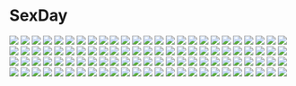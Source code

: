 # SexDay
![](https://konachan.com/image/1b01c367a50f441ade1b8891d3007eaa/Konachan.com%20-%20196261%20aka_tonbo_%28lovetow%29%20aliasing%20aqua_eyes%20aqua_hair%20flowers%20hatsune_miku%20leaves%20twintails%20vocaloid%20yuki_miku.jpg)
![](https://konachan.com/jpeg/9b71cee2e2835e5e24a75d686a9e3381/Konachan.com%20-%20250305%20blue_hair%20brown_hair%20clouds%20loli%20original%20ponytail%20pool%20scan%20school_swimsuit%20school_uniform%20skirt%20sky%20swimsuit%20takoyaki_%28roast%29%20twintails%20water.jpg)
![](https://konachan.com/image/03ad95723628b00ac2420d82a52afd92/Konachan.com%20-%2069110%20all_male%20aqua_eyes%20black%20blonde_hair%20headphones%20kagamine_len%20male%20phone%20short_hair%20vocaloid.jpg)
![](https://konachan.com/image/5258ef78ae04269419acfe276f8db354/Konachan.com%20-%20266983%20anus%20ass%20blonde_hair%20blue_eyes%20blush%20braids%20breasts%20logo%20long_hair%20nipples%20ponytail%20pussy%20spread_pussy%20thighhighs%20tofuubear%20uncensored%20watermark.jpg)
![](https://konachan.com/image/14c20d60a0dab00bb1d952227ebfc6d0/Konachan.com%20-%20153604%20blonde_hair%20boots%20braids%20green_eyes%20green_hair%20hat%20long_hair%20miko%20purple_hair%20red_eyes%20risutaru%20rope%20short_hair%20thighhighs%20touhou%20yellow_eyes.jpg)
![](https://konachan.com/image/b9dc9eeb0f691ae9682edacba76ca7f6/Konachan.com%20-%20163088%202girls%20blush%20fingering%20mojake%20nude%20original%20pubic_hair%20pussy%20pussy_juice%20tears%20uncensored%20wet%20yuri.jpg)
![](https://konachan.com/image/236f2fc22ec345a5e460762a1af2b01e/Konachan.com%20-%20127568%20black_hair%20clouds%20katana%20la-na%20original%20red_eyes%20skirt%20sky%20sword%20weapon.jpg)
![](https://konachan.com/image/ffe2415ed36a3d733e3e60b9e71c095d/Konachan.com%20-%2025904%20eureka%20eureka_seven.jpeg)
![](https://konachan.com/image/ed147d6c5144c99c334d2b09c4226430/Konachan.com%20-%2015294%20blue_submarine_no_6.jpg)
![](https://konachan.com/image/2577fcf2e6ea1994ca5706b2f9e9d657/Konachan.com%20-%20202513%20blonde_hair%20crown%20dress%20elsa_%28frozen%29%20frozen_%28disney%29%20jay_phenrix%20magic%20nintendo%20no_bra%20rosalina%20super_mario%20thighhighs.jpg)
![](https://konachan.com/jpeg/489fc82a1317f888c83b92ee2128b3b6/Konachan.com%20-%20207082%20aqua_eyes%20boots%20brown_hair%20cherry_blossoms%20flowers%20gabe_%28seelunto%29%20headdress%20ichinose_shiki%20idolmaster%20japanese_clothes%20kimono%20long_hair.jpg)
![](https://konachan.com/jpeg/d91d176d21b292e5e6abbe1d89ce82e2/Konachan.com%20-%2079272%20angel_ring%20game_cg%20mika_alsted_heine%20moonstone%20tagme%20wet.jpg)
![](https://konachan.com/jpeg/bec501b5d8981a469ce41b7db6e2f855/Konachan.com%20-%20287040%20ass%20bikini%20blush%20clouds%20original%20pink_hair%20purple_eyes%20scan%20short_hair%20sky%20sousouman%20swimsuit%20water.jpg)
![](https://konachan.com/image/2c667e2e4e129a41e1eefd83dc2aa21b/Konachan.com%20-%20108153%20animal_ears%20blush%20clouds%20gray_hair%20inubashiri_momiji%20lzh%20panties%20red_eyes%20sword%20touhou%20tree%20underwear%20water%20weapon%20wet%20wolfgirl.jpg)
![](https://konachan.com/jpeg/57098df2ec7d4c9fcec9fcc16dfc8f71/Konachan.com%20-%20127119%20animal%20animal_ears%20black_hair%20cat%20foxgirl%20japanese_clothes%20night%20original%20purple_eyes%20scenic%20shira-nyoro%20short_hair%20tail%20third-party_edit.jpg)
![](https://konachan.com/jpeg/b0b693821ffd464f0e52ed47a5a7ceeb/Konachan.com%20-%20144959%20beniyosweet009%20blue_eyes%20breasts%20cleavage%20glasses%20headband%20headphones%20megurine_luka%20pink_hair%20takoluka%20vocaloid.jpg)
![](https://konachan.com/jpeg/9bad3edc0c6883db33678103e556174e/Konachan.com%20-%20139853%20breasts%20brown_hair%20game_cg%20long_hair%20nipples%20nude%20shower%20sugar%27s_delight%20tonee%20wet.jpg)
![](https://konachan.com/image/1211a30f9c8ae0d3d3eef9e9e7ddf57f/Konachan.com%20-%20148332%20bandage%20bicolored_eyes%20black_hair%20chain%20chuunibyou_demo_koi_ga_shitai%21%20gun%20school_uniform%20space%20takanashi_rikka%20thighhighs%20uiu%20weapon.jpg)
![](https://konachan.com/image/f1e1a757e4094b85dc60c328e36b1342/Konachan.com%20-%20127589%20boots%20brown_eyes%20brown_hair%20justminor%20long_hair%20sword%20tagme%20weapon.jpg)
![](https://konachan.com/image/ad16cb62eeb650de829613a15c8999eb/Konachan.com%20-%2025869%20nagato_yuki%20suzumiya_haruhi%20suzumiya_haruhi_no_yuutsu%20white.jpg)
![](https://konachan.com/jpeg/66fee867e63ab737a7f307faae7ef711/Konachan.com%20-%20103242%20food%20fusataka_shikibu%20game_cg%20gray_hair%20mikagura_setsu%20red_eyes%20renai_saimin%20school_uniform%20tie.jpg)
![](https://konachan.com/jpeg/8ccdd1b23481a8f90eb47642a6d506b7/Konachan.com%20-%20125491%20blonde_hair%20blue_eyes%20chibi%20haipa_okara%20hat%20moriya_suwako%20thighhighs%20touhou.jpg)
![](https://konachan.com/jpeg/9a93058a192e41c55ede3e3ccfe54597/Konachan.com%20-%20142822%202girls%20aqua_eyes%20blonde_hair%20blush%20food%20glasses%20gloves%20gun%20hug%20ice_cream%20long_hair%20original%20pantyhose%20pink_hair%20shoken_narai%20thighhighs%20weapon.jpg)
![](https://konachan.com/jpeg/e378df5f2d3be07b3f9ac939284ef5eb/Konachan.com%20-%20165332%20animal_ears%20catgirl%20kaenbyou_rin%20multiple_tails%20skull%20tail%20touhou%20yugeoryouki%20zombie_fairy.jpg)
![](https://konachan.com/image/a76e9d4a696613ba8f1a06f46a0d8769/Konachan.com%20-%2067311%20all_male%20haru_aki%20kagamine_len%20kaito%20kamui_gakupo%20male%20vocaloid.jpg)
![](https://konachan.com/image/effce0b05b49f0aa84a9536ad4028b85/Konachan.com%20-%20290327%20bikini%20bk201%20boots%20breasts%20cape%20choker%20cleavage%20fate_grand_order%20fate_%28series%29%20gloves%20gray_hair%20saber%20saber_alter%20short_hair%20swimsuit%20yellow_eyes.jpg)
![](https://konachan.com/jpeg/f36258eec6f5028b74c1a6c549c5e133/Konachan.com%20-%20156275%20aqua_hair%20hatsune_miku%20long_hair%20twintails%20vocaloid%20wokada.jpg)
![](https://konachan.com/jpeg/477ffaf65b5469224f0aceb7bf6c3d34/Konachan.com%20-%2089633%20akiyama_sou%20blue_eyes%20blue_hair%20breasts%20fingering%20game_cg%20hasekura_airi%20misaki_kurehito%20nipples%20panties%20pussy_juice%20trumple%20underwear.jpg)
![](https://konachan.com/jpeg/c0ed13c3a12654fb7b3b3fda2c4768f9/Konachan.com%20-%20150293%20blonde_hair%20hidan_no_aria%20knife%20kobuichi%20long_hair%20mine_riko%20nopan%20school_uniform%20white.jpg)
![](https://konachan.com/image/f4bb0bce8c44da0aaa60e10de96d0123/Konachan.com%20-%20208632%20armor%20blonde_hair%20cagliostro_%28granblue_fantasy%29%20granblue_fantasy%20headband%20kawakami_shuuichi%20long_hair%20pantyhose.jpg)
![](https://konachan.com/image/413e3c0c4065364d97e76ef53bb7e42d/Konachan.com%20-%20166448%20all_male%20brown_hair%20cyril_rolando%20male%20navel%20night%20original%20short_hair%20shorts%20stars%20water.jpg)
![](https://konachan.com/image/35c76c9ad3cbbe6dbb4d166f42846023/Konachan.com%20-%20277271%20anus%20ass%20bed%20blush%20bra%20censored%20necklace%20original%20panties%20pubic_hair%20purple_hair%20pussy%20shikuta_maru%20short_hair%20underwear%20yellow_eyes.jpg)
![](https://konachan.com/image/ea71ada4453e7e615643fb185e07de72/Konachan.com%20-%2075430%20akatsuki_no_goei%20bath%20breasts%20game_cg%20long_hair%20male%20navel%20nikaidoh_aya%20nipples%20nude%20red_hair%20syangrila%20tomose_shunsaku.jpg)
![](https://konachan.com/image/19a069c8c0a84d0366e05dc33fc53911/Konachan.com%20-%20271242%20blonde_hair%20blue_eyes%20breasts%20cleavage%20green_hair%20group%20jizero%20original.jpg)
![](https://konachan.com/image/9da4f3581842f585d45489b121e6be70/Konachan.com%20-%2041202%20bed%20tagme.jpg)
![](https://konachan.com/image/e926347224dfea1870dd80e5d46773cc/Konachan.com%20-%20298939%20glasses%20original%20thighhighs%20xtears_kitsune.jpg)
![](https://konachan.com/image/0664134d40db8f06b7896bc801ce4ab6/Konachan.com%20-%2025674%20tagme.jpg)
![](https://konachan.com/image/c74be96f036df0a2d13738471ebdac89/Konachan.com%20-%20144734%20aqua_eyes%20blue_eyes%20blue_hair%20bow%20brown_hair%20long_hair%20microphone%20namori%20pink_hair%20red_eyes%20red_hair%20stockings%20twintails%20white_hair%20yuru_yuri.jpg)
![](https://konachan.com/jpeg/d16803f0cf73579ec078e52e1cfcc3c3/Konachan.com%20-%20179861%20animal%20animal_ears%20blue_eyes%20brown_hair%20cat%20catgirl%20fang%20kamiyoshi%20long_hair%20music%20necklace%20original%20panties%20thighhighs%20underwear.jpg)
![](https://konachan.com/jpeg/7ec47d884140854356466d4a0ac95065/Konachan.com%20-%20179635%20aina_ashwin%20bed%20blush%20bra%20breasts%20clochette%20kimono%20nipples%20open_shirt%20panties%20panty_pull%20pantyhose%20pussy%20shintaro%20uncensored%20underwear%20undressing.jpg)
![](https://konachan.com/jpeg/9c9895b17eb5a62ef77a7413f5b87efe/Konachan.com%20-%20256888%202girls%20aircraft%20ass%20azur_lane%20bikini%20blue_eyes%20blush%20breasts%20gloves%20hat%20horns%20loli%20navel%20ponytail%20seicoh%20swimsuit%20twintails%20underboob%20water%20wet.jpg)
![](https://konachan.com/jpeg/284ee2499a08ed661891a6c3d4b013ee/Konachan.com%20-%20238247%20anthropomorphism%20gloves%20kamelie%20kantai_collection%20kneehighs%20panties%20pink_eyes%20ponytail%20purple_hair%20school_uniform%20skirt%20underwear%20white.jpg)
![](https://konachan.com/image/2fbcfa5fdd280d6d16d3ce6514bc7cab/Konachan.com%20-%2079896%202girls%20bell%20bow%20breasts%20building%20catgirl%20cleavage%20headdress%20long_hair%20maid%20original%20panties%20ribbons%20short_hair%20supertie%20tail%20tree%20underwear%20wink.jpg)
![](https://konachan.com/jpeg/fe757b2d708336439289fe002127acf1/Konachan.com%20-%20282953%20blush%20brown_hair%20game_cg%20green_eyes%20loli%20onii-chan_kiss_no_junbi_wa_mada_desu_ka%3F%20popsicle%20sakura_misaki_%28artist%29%20seguchi_saya%20short_hair.jpg)
![](https://konachan.com/jpeg/3f9f3b18b6a1252b729503e0d520f845/Konachan.com%20-%20250795%20blush%20bow%20brown_hair%20hoshi_%28snacherubi%29%20karuizawa_kei%20kneehighs%20long_hair%20phone%20ponytail%20purple_eyes%20school_uniform%20watermark.jpg)
![](https://konachan.com/image/998fa5d2c7c5266746e00e4bc907c742/Konachan.com%20-%2032416%20blue_eyes%20gloves%20ignis%20jingai_makyou%20long_hair%20nitroplus%20purple_hair.jpg)
![](https://konachan.com/image/b3980985ea140f03690983a197977da4/Konachan.com%20-%2018739%20onegai.jpg)
![](https://konachan.com/jpeg/d60738a55aa77cea22534812c2fb762b/Konachan.com%20-%20243985%20black_hair%20clouds%20dress%20gray_hair%20green_eyes%20male%20original%20otton%20purple_hair%20short_hair%20sky%20suit%20tie%20yellow_eyes.jpg)
![](https://konachan.com/image/989364d8afec17f629bd39534e7968f5/Konachan.com%20-%2020440%20gravion.jpg)
![](https://konachan.com/jpeg/3eb3c97c370b346cdf7406eaa9675372/Konachan.com%20-%2058231%20f-ism%20japanese_clothes%20miko%20murakami_suigun.jpg)
![](https://konachan.com/jpeg/4c3c4d70b2d60f417e281979fa46ad14/Konachan.com%20-%2096318%202girls%20beach%20bikini%20black_eyes%20black_hair%20breasts%20cleavage%20hug%20long_hair%20pink_hair%20purple_eyes%20swimsuit%20taka_tony%20third-party_edit%20wink.jpg)
![](https://konachan.com/jpeg/135cf5cf0338eb688fdd492e9d6645e7/Konachan.com%20-%20298810%202girls%20aikatsu%21%20animal%20blue_eyes%20bow%20brown_eyes%20cat%20computer%20kneehighs%20long_hair%20pajamas%20ponytail%20quro%20red_hair%20shorts%20socks%20twintails%20waifu2x.jpg)
![](https://konachan.com/image/9eddb332a9d317550846ca8e983b5713/Konachan.com%20-%20188945%20ass%20brown_hair%20haraguroi_you%20heart%20long_hair%20nude%20original%20ponytail%20red_eyes%20white.jpg)
![](https://konachan.com/image/4ebaab6714be443ff866d38d0d39aece/Konachan.com%20-%2063083%20hatsune_miku%20long_hair%20twintails%20vocaloid%20zinno.jpg)
![](https://konachan.com/image/867ab654ce6c31f19cd46f1ba643e436/Konachan.com%20-%20110629%20hatsune_miku%20headphones%20thighhighs%20twintails%20vocaloid%20wings%20zettai_ryouiki.jpg)
![](https://konachan.com/jpeg/521f6dce9091d9c7ee728fecb9f1226a/Konachan.com%20-%2073340%20green_eyes%20hatsune_miku%20twintails%20vocaloid.jpg)
![](https://konachan.com/jpeg/2537230e9614d906f4f51af11f5bfac2/Konachan.com%20-%2095289%20tagme.jpg)
![](https://konachan.com/image/14026ffc2e97ea92e96dd773a76cd922/Konachan.com%20-%2021312%20chii%20chobits.jpg)
![](https://konachan.com/jpeg/073f6322a2276682c0cfabaf4eb6778b/Konachan.com%20-%20157522%20hatsune_miku%20long_hair%20matryoshka_%28borscht%29%20tears%20vocaloid.jpg)
![](https://konachan.com/jpeg/b28ddafc61f4a42a427f726bfa393826/Konachan.com%20-%2070206%20breasts%20nude%20onsen%20rei%20scan%20towel%20wet.jpg)
![](https://konachan.com/image/5ef04d8aa6337451ebebcca949725888/Konachan.com%20-%2074157%20amatsumi_sora_ni%20bikini%20blush%20breasts%20cameltoe%20cleavage%20clochette%20erect_nipples%20kanzaki_miyu%20scan%20shintaro%20swimsuit%20underboob%20wet.jpg)
![](https://konachan.com/image/1498225b635bef86dff3315dd8d6e177/Konachan.com%20-%20115050%20aqua_hair%20hatsune_miku%20long_hair%20sazanami_shione%20skirt%20twintails%20vocaloid.jpg)
![](https://konachan.com/jpeg/cf4d0339413ba583b2b4e7f0629df311/Konachan.com%20-%20186319%20animal%20animal_ears%20cat%20compile_heart%20date_a_live%20game_cg%20panties%20sting%20tail%20tokisaki_kurumi%20tsunako%20underwear.jpg)
![](https://konachan.com/jpeg/91519f498707594229512e7e8d62a5f3/Konachan.com%20-%20181238%20anus%20ass%20bath%20blonde_hair%20blue_eyes%20blush%20breasts%20game_cg%20komori_kei%20long_hair%20nipples%20nude%20penis%20pussy%20ricotta%20uncensored%20urine%20walkure_romanze%20wet.jpg)
![](https://konachan.com/jpeg/34df3325f14a982a78e6861b72d91640/Konachan.com%20-%20290288%20ass%20barefoot%20blonde_hair%20blush%20cameltoe%20fire_emblem%20fire_emblem_if%20headband%20long_hair%20panties%20pointed_ears%20red_eyes%20sarukaiwolf%20underwear%20watermark.jpg)
![](https://konachan.com/image/8191c8d629b9bbf0096b3193a52abc00/Konachan.com%20-%2061442%20blonde_hair%20boots%20building%20city%20dark%20hoshii_miki%20idolmaster%20night%20om_%28carbohydratism%29.jpg)
![](https://konachan.com/jpeg/32d2b4c83e2850c693b04160ca78003c/Konachan.com%20-%20165718%20anus%20blush%20breasts%20censored%20game_cg%20housa_serina%20nipples%20onomatope%2A%20panties%20pussy%20shiratama%20short_hair%20spread_legs%20thighhighs%20underwear.jpg)
![](https://konachan.com/image/fa0db33bca2166cedc75806fdccb41a5/Konachan.com%20-%20272068%202girls%20animal%20barefoot%20book%20brown_hair%20cat%20glasses%20long_hair%20mirror%20original%20pantyhose%20reflection%20short_hair%20skirt%20sleeping%20yohan12.jpg)
![](https://konachan.com/image/445efc67718d29e5b77ee569113a6339/Konachan.com%20-%2012400%20carnelian%20kao_no_nai_tsuki%20tagme.jpg)
![](https://konachan.com/image/b59e9c938627584eb7d43302b9be11c0/Konachan.com%20-%2019526%20love_hina.jpg)
![](https://konachan.com/image/eac70842754dd2948d72f70b47118be8/Konachan.com%20-%20262115%20aaeru%20breasts%20gradient%20gray%20long_hair%20mask%20no_game_no_life%20orange_eyes%20purple_hair%20shuvi_dola%20tail%20techgirl%20wings.jpg)
![](https://konachan.com/image/0e08843d568476c880cd739ebffbc95e/Konachan.com%20-%20111287%20blonde_hair%20dress%20game_cg%20headphones%20panties%20phone%20short_hair%20spread_legs%20tagme_%28artist%29%20thighhighs%20underwear%20varvara_viktorovna_lenina.jpg)
![](https://konachan.com/image/efedfab1e64256a198ca387598c27aa9/Konachan.com%20-%20293021%20frostcyco%20halloween%20hat%20kagura_mea%20kagura_mea_channel%20long_hair%20twintails%20white_hair%20witch%20witch_hat.jpg)
![](https://konachan.com/image/34f97bbfc5e84a10c2a7602e10185fa3/Konachan.com%20-%2084565%202girls%20animal%20animal_ears%20aqua_hair%20blue_eyes%20cat%20gloves%20maid%20observerz%20original%20pink_eyes%20pink_hair%20reflection%20ribbons%20signed%20thighhighs%20wink.jpg)
![](https://konachan.com/jpeg/529ad62624ebfa5a63080d44700afd4d/Konachan.com%20-%2058858%20glasses%20japanese_clothes%20loli%20miko%20nipples%20open_shirt%20sword%20tagme%20water%20weapon.jpg)
![](https://konachan.com/jpeg/489b71711f0f8d1bc4f2a5fdccde94cb/Konachan.com%20-%20129038%20drink%20grisaia_no_kajitsu%20grisaia_no_meikyu%20katana%20kusakabe_asako%20long_hair%20petals%20ponytail%20sake%20sword%20watanabe_akio%20weapon.jpg)
![](https://konachan.com/image/839eebee3085000e92eb624992456206/Konachan.com%20-%20180799%20alice_%28wonderland%29%20animal_ears%20blonde_hair%20blue_eyes%20boots%20building%20bunny_ears%20ciyuan%20clouds%20dress%20red_eyes%20sky%20water%20white_hair%20white_rabbit%20wink.jpg)
![](https://konachan.com/image/36aa2c09473207917191c78f9daf6ecb/Konachan.com%20-%2027507%20ef%20ef_a_fairy_tale_of_the_two%20ef_a_tale_of_memories%20minori%20miyamura_miyako.jpg)
![](https://konachan.com/image/37c5b880132c334595ee8a4abea2fc30/Konachan.com%20-%20297729%20blonde_hair%20blush%20bow%20roke_%28taikodon%29%20rumia%20short_hair%20tie%20touhou%20wand.jpg)
![](https://konachan.com/image/b0049b6d25ea52939351d9e462ef56d6/Konachan.com%20-%20217875%20aqua_hair%20barefoot%20bba_biao%20flowers%20loli%20long_hair%20no_game_no_life%20rain%20shiro_%28no_game_no_life%29%20umbrella%20water%20wet%20white%20yellow_eyes.jpg)
![](https://konachan.com/image/6c0030c356b64bc898e08865e1afe511/Konachan.com%20-%20115524%20black_hair%20ilolamai%20school_uniform%20short_hair%20tagme.jpg)
![](https://konachan.com/image/32d9d18205f1631b92941d799cd466be/Konachan.com%20-%20274941%202girls%20agnamore%20anthropomorphism%20boots%20braids%20cape%20dark%20fire%20girls_frontline%20gloves%20gray_hair%20green_eyes%20gun%20long_hair%20mask%20red_eyes%20weapon.jpg)
![](https://konachan.com/image/6c35e6eae4ba7f867dabc2226f7ef62f/Konachan.com%20-%20303418%20ass%20blonde_hair%20epic7%20garter_belt%20green_eyes%20lidica_%28epic7%29%20long_hair%20upskirt%20vardan%20weapon%20wedding_attire.jpg)
![](https://konachan.com/image/3dad4909ccd4b7e55ca555b08c499be8/Konachan.com%20-%20118103%20mahou_shoujo_madoka_magica%20sakura_kyouko.jpg)
![](https://konachan.com/image/741f1c34a6750296dab0cc311a48fd2b/Konachan.com%20-%20226034%20anthropomorphism%20aqua_eyes%20bacius%20bodysuit%20clouds%20headdress%20kantai_collection%20long_hair%20navel%20skintight%20sky%20staff%20tentacles%20white_hair.jpg)
![](https://konachan.com/image/a4db5623af33ee10db1d891049004e89/Konachan.com%20-%20281422%20aliasing%20black_hair%20blush%20cape%20cherry_blossoms%20flowers%20japanese_clothes%20kimono%20long_hair%20miyabi_akino%20original%20petals%20signed.jpg)
![](https://konachan.com/image/882ee6f0cd07b9bb8110801c4be8e17f/Konachan.com%20-%20141991%20blue_eyes%20braids%20choker%20glasses%20green_eyes%20green_hair%20gumi%20headband%20ia%20long_hair%20pink_hair%20ribbons%20short_hair%20thighhighs%20vocaloid%20voiceroid.jpg)
![](https://konachan.com/image/39d885ab999caa4c439fad57bc16ea30/Konachan.com%20-%20144005%20animal%20bird%20blue_eyes%20braids%20brown_hair%20clouds%20dress%20ia%20long_hair%20pink_hair%20vocaloid%20yuzuki_kei.jpg)
![](https://konachan.com/jpeg/33cc45beb73301dbbe972cb19b9cefd9/Konachan.com%20-%2093707%20dress%20izayoi_sakuya%20knife%20kurione_%28zassou%29%20maid%20touhou%20weapon.jpg)
![](https://konachan.com/image/6718a8caa71a4547a417f41bc9f063bb/Konachan.com%20-%20237024%20black_hair%20byakuya_reki%20clouds%20grass%20kneehighs%20long_hair%20original%20purple_eyes%20skirt%20sky%20stars%20tree.jpg)
![](https://konachan.com/image/2db06d0b22ff7281f7f86453e4baf7b5/Konachan.com%20-%20157274%20blush%20breasts%20condom%20hat%20no_bra%20open_shirt%20panties%20pen-zin%20pink_eyes%20pink_hair%20saigyouji_yuyuko%20thighhighs%20touhou%20underwear.jpg)
![](https://konachan.com/image/1404bb3ce9296271d9f8921f3500471b/Konachan.com%20-%20117449%20ass%20blonde_hair%20blue_eyes%20breasts%20endou_hiroto%20nipples%20open_shirt%20original%20panties%20tagme%20topless%20underwear.jpg)
![](https://konachan.com/image/80abaadf1121c9c41ca7f4ec6983c7b1/Konachan.com%20-%20134087%20all_male%20close%20green_eyes%20hoodie%20ichinose777%20kagamine_len%20male%20vocaloid.jpg)
![](https://konachan.com/jpeg/8b192a212d0db2183db867567545510c/Konachan.com%20-%20198506%20angel_game%20black_hair%20blue_eyes%20blue_hair%20book%20breasts%20brown_hair%20ebina_rina%20glasses%20gray_eyes%20group%20long_hair%20navel%20nipples%20nude%20pussy%20uncensored.jpg)
![](https://konachan.com/image/5a707b0a269fe2576c0a6a88f6c9ecfa/Konachan.com%20-%2064182%20animal%20aqua_hair%20blue%20bubbles%20fish%20hatsune_miku%20headphones%20kaninn%20long_hair%20paper%20skirt%20thighhighs%20tie%20twintails%20vocaloid%20water%20watermark.jpg)
![](https://konachan.com/image/46d5d83e6cdaba7afc3c3afa8f731804/Konachan.com%20-%2017228%20hand_maid_may%20kasumi_tani%20kei%20kunisaki_rena%20mami%20sara.jpg)
![](https://konachan.com/image/1efb2e98b9ff3832708d44c66c3e9e3e/Konachan.com%20-%20185828%20animal%20domo1220%20forest%20glasses%20grass%20sleeping%20tree.jpg)
![](https://konachan.com/image/58fe8f9d461a877cb6899bead66148fd/Konachan.com%20-%2050033%20aisaka_taiga%20inko%20kanou_sakura%20kanou_sumire%20kashii_nanako%20kawashima_ami%20kihara_maya%20koigakubo_yuri%20kushieda_minori%20takasu_yasuko%20toradora.jpg)
![](https://konachan.com/image/3b7e77a1440c5f025cb7546d1d0af882/Konachan.com%20-%2064398%20hinamori_amu%20pink_hair%20shugo_chara%20yellow_eyes.jpg)
![](https://konachan.com/image/ef01984872b5ae5aac3d9f1756bbc8ce/Konachan.com%20-%20149214%20ao_usagi%20blonde_hair%20blush%20cirno%20daiyousei%20demon%20fairy%20group%20hong_meiling%20izayoi_sakuya%20koakuma%20maid%20red_eyes%20rumia%20touhou%20vampire%20white.jpg)
